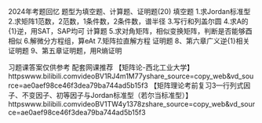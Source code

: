 2024年考题回忆
题型为填空题、计算题、证明题(20)
填空题
1.求Jordan标准型
2.求矩阵1范数，2范数，1条件数，2条件数，谱半径
3.写行和列盖尔圆
4.求A的{1}逆，用SAT，SAP均可
计算题
5.求对角矩阵，相似变换矩阵，判断是否能够酉相似
6.解微分方程组，算eAt
7.矩阵拉直解方程
证明题
8、第六章广义逆{1}相关证明题
9、第五章证明题，用R熵证明

习题课答案仅供参考
配套网课推荐
【矩阵论-西北工业大学】 httpswww.bilibili.comvideoBV1RJ4m1M77yshare_source=copy_web&vd_source=ae0aef98ce46f3dea79ba744ad5b15f3
【矩阵理论考前复习3—行列式因子、不变因子、初等因子与Jordan标准型（若尔当标准型）】 httpswww.bilibili.comvideoBV1TW4y1378zshare_source=copy_web&vd_source=ae0aef98ce46f3dea79ba744ad5b15f3